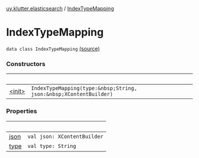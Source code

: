 [uy.klutter.elasticsearch](../index.md) / [IndexTypeMapping](.)


# IndexTypeMapping
`data class IndexTypeMapping` [(source)](https://github.com/kohesive/klutter/blob/master/elasticsearch-jdk7/src/main/kotlin/uy/klutter/elasticsearch/Mappings.kt#L8)



### Constructors

|&nbsp;|&nbsp;|
|---|---|
| [&lt;init&gt;](-init-.md) | `IndexTypeMapping(type:&nbsp;String, json:&nbsp;XContentBuilder)` |

### Properties

|&nbsp;|&nbsp;|
|---|---|
| [json](json.md) | `val json: XContentBuilder` |
| [type](type.md) | `val type: String` |

